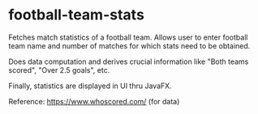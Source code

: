 # football-team-stats

Fetches match statistics of a football team. Allows user to enter football team name and number of matches for which stats need to be obtained.

Does data computation and derives crucial information like "Both teams scored", "Over 2.5 goals", etc.

Finally, statistics are displayed in UI thru JavaFX.

Reference: https://www.whoscored.com/ (for data)
